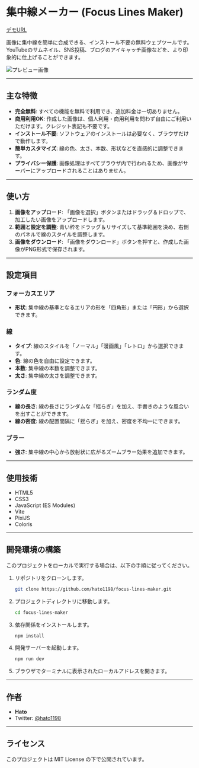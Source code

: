 # 集中線メーカー (Focus Lines Maker)

[デモURL](https://focus-lines-maker.vercel.app/)

画像に集中線を簡単に合成できる、インストール不要の無料ウェブツールです。
YouTubeのサムネイル、SNS投稿、ブログのアイキャッチ画像などを、より印象的に仕上げることができます。

![プレビュー画像](./src/public/ogp.png)

---

## 主な特徴

- **完全無料**: すべての機能を無料で利用でき、追加料金は一切ありません。
- **商用利用OK**: 作成した画像は、個人利用・商用利用を問わず自由にご利用いただけます。クレジット表記も不要です。
- **インストール不要**: ソフトウェアのインストールは必要なく、ブラウザだけで動作します。
- **簡単カスタマイズ**: 線の色、太さ、本数、形状などを直感的に調整できます。
- **プライバシー保護**: 画像処理はすべてブラウザ内で行われるため、画像がサーバーにアップロードされることはありません。

---

## 使い方

1.  **画像をアップロード**: 「画像を選択」ボタンまたはドラッグ＆ドロップで、加工したい画像をアップロードします。
2.  **範囲と設定を調整**: 青い枠をドラッグ＆リサイズして基準範囲を決め、右側のパネルで線のスタイルを調整します。
3.  **画像をダウンロード**: 「画像をダウンロード」ボタンを押すと、作成した画像がPNG形式で保存されます。

---

## 設定項目

### フォーカスエリア
- **形状**: 集中線の基準となるエリアの形を「四角形」または「円形」から選択できます。

### 線
- **タイプ**: 線のスタイルを「ノーマル」「漫画風」「レトロ」から選択できます。
- **色**: 線の色を自由に設定できます。
- **本数**: 集中線の本数を調整できます。
- **太さ**: 集中線の太さを調整できます。

### ランダム度
- **線の長さ**: 線の長さにランダムな「揺らぎ」を加え、手書きのような風合いを出すことができます。
- **線の密度**: 線の配置間隔に「揺らぎ」を加え、密度を不均一にできます。

### ブラー
- **強さ**: 集中線の中心から放射状に広がるズームブラー効果を追加できます。

---

## 使用技術

- HTML5
- CSS3
- JavaScript (ES Modules)
- Vite
- PixiJS
- Coloris

---

## 開発環境の構築

このプロジェクトをローカルで実行する場合は、以下の手順に従ってください。

1.  リポジトリをクローンします。
    ```bash
    git clone https://github.com/hato1198/focus-lines-maker.git
    ```

2.  プロジェクトディレクトリに移動します。
    ```bash
    cd focus-lines-maker
    ```

3.  依存関係をインストールします。
    ```bash
    npm install
    ```

4.  開発サーバーを起動します。
    ```bash
    npm run dev
    ```

5.  ブラウザでターミナルに表示されたローカルアドレスを開きます。

---

## 作者

- **Hato**
- Twitter: [@hato1198](https://twitter.com/hato_1198_ui)

---

## ライセンス

このプロジェクトは MIT License の下で公開されています。